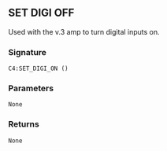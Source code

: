 ## SET DIGI OFF

Used with the v.3 amp to turn digital inputs on.


### Signature

`C4:SET_DIGI_ON ()`


### Parameters

`None`


### Returns

`None`
